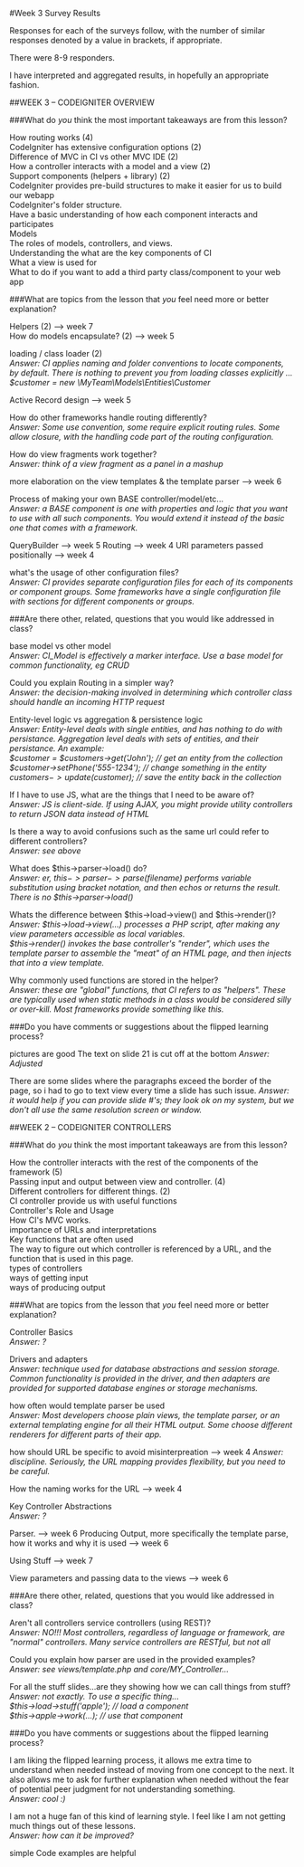 #Week 3 Survey Results

Responses for each of the surveys follow, with the number of similar
responses denoted by a value in brackets, if appropriate.

There were 8-9 responders.

I have interpreted and aggregated results, in hopefully an appropriate fashion.

##WEEK 3 – CODEIGNITER OVERVIEW
			
###What do *you* think the most important takeaways are from this lesson?			

How routing works	(4)  
CodeIgniter has extensive configuration options	(2)  
Difference of MVC in CI vs other MVC IDE	(2)  
How a controller interacts with a model and a view	(2)  
Support components (helpers + library)	(2)  
CodeIgniter provides pre-build structures to make it easier for us to build our webapp	  
CodeIgniter's folder structure.	  
Have a basic understanding of how each component interacts and participates	  
Models	  
The roles of models, controllers, and views.	  
Understanding the what are the key components of CI	  
What a view is used for	  
What to do if you want to add a third party class/component to your web app	  
			
###What are topics from the lesson that *you* feel need more or better explanation?			

Helpers	(2)  --> week 7  
How do models encapsulate?	(2)  --> week 5  

loading / class loader	(2)  
<i>Answer: CI applies naming and folder conventions to locate components, by default.
There is nothing to prevent you from loading classes explicitly ... 
$customer = new \MyTeam\Models\Entities\Customer</i>

Active Record design	  --> week 5  

How do other frameworks handle routing differently?	  
<i>Answer: Some use convention, some require explicit routing rules. 
Some allow closure, with the handling code part of the routing configuration.</i>

How do view fragments work together?	  
<i>Answer: think of a view fragment as a panel in a mashup</i>

more elaboration on the view templates & the template parser	  --> week 6  

Process of making your own BASE controller/model/etc...	  
<i>Answer: a BASE component is one with properties and logic that you want to
use with all such components. You would extend it instead of the basic one
that comes with a framework.</i>

QueryBuilder	  --> week 5
Routing	  --> week 4
URI parameters passed positionally	  --> week 4

what's the usage of other configuration files?	  
<i>Answer: CI provides separate configuration files for each of its components
or component groups. Some frameworks have a single configuration file
with sections for different components or groups.</i>

			
###Are there other, related, questions that you would like addressed in class?			

base model vs other model	  
<i>Answer: CI_Model is effectively a marker interface. Use a base model for
common functionality, eg CRUD</i>

Could you explain Routing in a simpler way?	  
<i>Answer: the decision-making involved in determining which
controller class should handle an incoming HTTP request</i>

Entity-level logic vs aggregation & persistence logic	  
<i>Answer: Entity-level deals with single entities, and has nothing
to do with persistance. Aggregation level deals with sets of entities,
and their persistance. An example:  
$customer = $customers->get('John');  // get an entity from the collection  
$customer->setPhone('555-1234');  // change something in the entity  
$customers->update($customer); // save the entity back in the collection  </i>

If I have to use JS, what are the things that I need to be aware of?	  
<i>Answer: JS is client-side. If using AJAX, you might provide utility controllers
to return JSON data instead of HTML</i>

Is there a way to avoid confusions such as the same url could refer to different controllers?	  
<i>Answer: see above</i>

What does $this->parser->load() do?	  
<i>Answer: er, $this->parser->parse($filename) performs variable substitution
using bracket notation, and then echos or returns the result.  
There is no $this->parser->load()</i>

Whats the difference between $this->load->view() and $this->render()?	  
<i>Answer: $this->load->view(...) processes a PHP script, after making
any view parameters accessible as local variables.  
$this->render() invokes the base controller's "render", which
uses the template parser to assemble the "meat" of an HTML page,
and then injects that into a view template.</i>

Why commonly used functions are stored in the helper?	  
<i>Answer: these are "global" functions, that CI refers to as "helpers".
These are typically used when static methods in a class would
be considered silly or over-kill. Most frameworks provide something
like this.</i>

			
###Do you have comments or suggestions about the flipped learning process?			

pictures are good
The text on slide 21 is cut off at the bottom
<i>Answer: Adjusted</i>

There are some slides where the paragraphs exceed the border of the page, so i had to go to text view every time a slide has such issue.
<i>Answer: it would help if you can provide slide #'s; they look ok on my system, 
but we don't all use the same resolution screen or window.</i>


##WEEK 2 – CODEIGNITER CONTROLLERS
			
###What do *you* think the most important takeaways are from this lesson?			

How the controller interacts with the rest of the components of the framework	(5)  
Passing input and output between view and controller.	(4)  
Different controllers for different things.	(2)  
CI controller provide us with useful functions	  
Controller's Role and Usage	  
How CI's MVC works.	  
importance of URLs and interpretations	  
Key functions that are often used	  
The way to figure out which controller is referenced by a URL, and the function that is used in this page.	  
types of controllers	  
ways of getting input	  
ways of producing output	  
			
###What are topics from the lesson that *you* feel need more or better explanation?			

Controller Basics  
<i>Answer: ?</i>

Drivers and adapters  
<i>Answer: technique used for database abstractions and session storage. 
Common functionality is provided in the driver, and then adapters are
provided for supported database engines or storage mechanisms.</i>

how often would template parser be used  
<i>Answer: Most developers choose plain views, the template parser, or an external templating engine
for all their HTML output. Some choose different renderers for different parts of their app.</i>

how should URL be specific to avoid misinterpreation  --> week 4
<i>Answer: discipline. Seriously, the URL mapping provides flexibility, but you need to be careful.</i>

How the naming works for the URL  --> week 4

Key Controller Abstractions  
<i>Answer: ?</i>

Parser.  --> week 6
Producing Output, more specifically the template parse, how it works and why it is used  --> week 6

Using Stuff  --> week 7

View parameters and passing data to the views  --> week 6
			
###Are there other, related, questions that you would like addressed in class?			

Aren't all controllers service controllers (using REST)?  
<i>Answer: NO!!! Most controllers, regardless of language or framework, are "normal" controllers. Many service controllers are RESTful, but not all</i>

Could you explain how parser are used in the provided examples?  
<i>Answer: see views/template.php and core/MY_Controller...</i>

For all the stuff slides...are they showing how we can call things from stuff?  
<i>Answer: not exactly. To use a specific thing...  
$this->load->stuff('apple'); // load a component  
$this->apple->work(...); // use that component</i>
			
###Do you have comments or suggestions about the flipped learning process?			

I am liking the flipped learning process, it allows me extra time to understand when needed instead of moving from one concept to the next. It also allows me to ask for further explanation when needed without the fear of potential peer judgment for not understanding something.  
<i>Answer: cool :)</i>

I am not a huge fan of this kind of learning style.  I feel like I am not getting much things out of these lessons.  
<i>Answer: how can it be improved?</i>

simple Code examples are helpful
